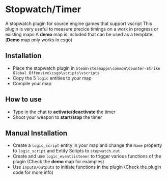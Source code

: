 # Stopwatch/Timer
A stopwatch plugin for source engine games that support vscript
This plugin is very useful to measure precice timings on a work in progress or existing maps
A **demo** map is included that can be used as a template (**Demo** map only works in csgo)
## Installation
- Place the stopwatch plugin in `Steam\steamapps\common\Counter-Strike Global Offensive\csgo\scripts\vscripts`
- Copy the 5 `logic` entities to your map
- Compile your map
## How to use
- Type in the chat to **activate/deactivate** the timer
- Shoot your weapon to **start/stop** the timer
## Manual Installation
- Create a `logic_script` entity in your map and change the `Name` property to `logic_script` and Entity Scripts to `stopwatch.nut`
- Create and use `logic_eventlistener` to trigger various functions of the plugin (Check the **demo** map for examples)
- Use `Inputs/Outputs` to initiate functions in the plugin (Check the plugin code for more info)
